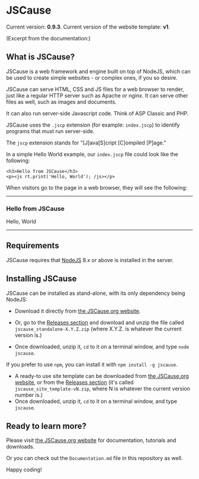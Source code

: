 # JSCause

Current version: **0.9.3**.  Current version of the website template: **v1**.

(Excerpt from the documentation:)


## What is JSCause?

JSCause is a web framework and engine built on top of NodeJS, which can be used to create simple websites - or complex ones, if you so desire.

JSCause can serve HTML, CSS and JS files for a web browser to render, just like a regular HTTP server such as Apache or nginx.  It can serve other files as well, such as images and documents.

It can also run server-side Javascript code.  Think of ASP Classic and PHP.

JSCause uses the `.jscp` extension (for example: `index.jscp`) to identify programs that must run server-side.

The `jscp` extension stands for "[J]ava[S]cript [C]ompiled [P]age."

In a simple Hello World example, our `index.jscp` file could look like the following:

```
<h3>Hello from JSCause</h3>
<p><js rt.print('Hello, World'); /js></p>
```

When visitors go to the page in a web browser, they will see the following:

---

### Hello from JSCause
Hello, World

---


## Requirements

JSCause requires that [NodeJS](https://nodejs.org) 8.x or above is installed in the server.


## Installing JSCause

JSCause can be installed as stand-alone, with its only dependency being NodeJS:

- Download it directly from [the JSCause.org website](https://jscause.org/download.html).

- Or, go to the [Releases section](https://github.com/eighthjouster/jscause/releases) and download and unzip the file called `jscause_standalone-X.Y.Z.zip` (where X.Y.Z. is whatever the current version is.)
- Once downloaded, unzip it, `cd` to it on a terminal window, and type `node jscause`.


If you prefer to use `npm`, you can install it with `npm install -g jscause`.

- A ready-to use site template can be downloaded from [the JSCause.org website](https://jscause.org/download.html), or from the [Releases section](https://github.com/eighthjouster/jscause/releases) (it's called `jscause_site_template-vN.zip`, where N is whatever the current version number is.)
- Once downloaded, unzip it, `cd` to it on a terminal window, and type `jscause`.


## Ready to learn more?

Please visit [the JSCause.org website](https://jscause.org) for documentation, tutorials and downloads.

Or you can check out the `Documentation.md` file in this repository as well.

Happy coding!
